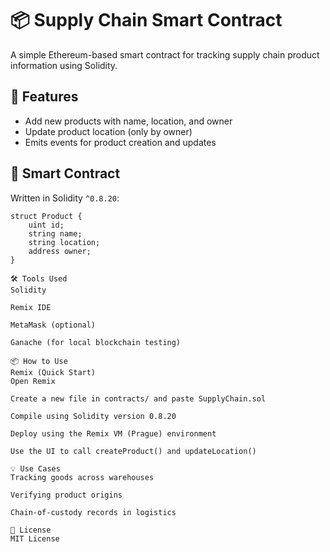 # 📦 Supply Chain Smart Contract

A simple Ethereum-based smart contract for tracking supply chain product information using Solidity.

## 🚀 Features

- Add new products with name, location, and owner
- Update product location (only by owner)
- Emits events for product creation and updates

## 🧱 Smart Contract

Written in Solidity `^0.8.20`:

```solidity
struct Product {
    uint id;
    string name;
    string location;
    address owner;
}

🛠 Tools Used
Solidity

Remix IDE

MetaMask (optional)

Ganache (for local blockchain testing)

📦 How to Use
Remix (Quick Start)
Open Remix

Create a new file in contracts/ and paste SupplyChain.sol

Compile using Solidity version 0.8.20

Deploy using the Remix VM (Prague) environment

Use the UI to call createProduct() and updateLocation()

💡 Use Cases
Tracking goods across warehouses

Verifying product origins

Chain-of-custody records in logistics

🔐 License
MIT License